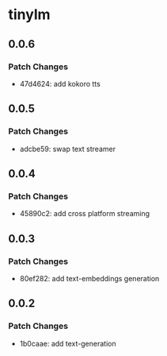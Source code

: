 # tinylm

## 0.0.6

### Patch Changes

- 47d4624: add kokoro tts

## 0.0.5

### Patch Changes

- adcbe59: swap text streamer

## 0.0.4

### Patch Changes

- 45890c2: add cross platform streaming

## 0.0.3

### Patch Changes

- 80ef282: add text-embeddings generation

## 0.0.2

### Patch Changes

- 1b0caae: add text-generation

